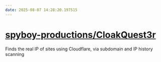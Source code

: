 ```yaml
---
date: 2025-08-07 14:28:20.197515
---
```


# [spyboy-productions/CloakQuest3r](https://github.com/spyboy-productions/CloakQuest3r)

Finds the real IP of sites using Cloudflare, via subdomain and IP history scanning